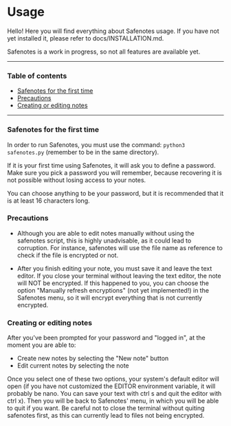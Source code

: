 # Usage

Hello! Here you will find everything about Safenotes usage.
If you have not yet installed it, please refer to docs/INSTALLATION.md.

Safenotes is a work in progress, so not all features are available yet.

---

### Table of contents

- [Safenotes for the first time](#safenotes-for-the-first-time)
- [Precautions](#precautions)
- [Creating or editing notes](#creating-or-editing-notes)

---

### Safenotes for the first time

In order to run Safenotes, you must use the command: `python3 safenotes.py`
(remember to be in the same directory).

If it is your first time using Safenotes, it will ask you to define a password.
Make sure you pick a password you will remember, because recovering it is not
possible without losing access to your notes.

You can choose anything to be your password, but it is recommended
that it is at least 16 characters long.

### Precautions

- Although you are able to edit notes manually without using the safenotes script,
this is highly unadvisable, as it could lead to corruption.
For instance, safenotes will use the file name as reference to check if the
file is encrypted or not.

- After you finish editing your note, you must save it and leave the text editor.
If you close your terminal without leaving the text editor, the note will NOT
be encrypted. If this happened to you, you can choose the option "Manually
refresh encryptions" (not yet implemented!) in the Safenotes menu, so it will
encrypt everything that is not currently encrypted.

### Creating or editing notes

After you've been prompted for your password and "logged in", at the moment
you are able to:

- Create new notes by selecting the "New note" button
- Edit current notes by selecting the note

Once you select one of these two options, your system's default editor will open
(if you have not customized the EDITOR environment variable, it will probably
be nano. You can save your text with ctrl s and quit the editor with ctrl x).
Then you will be back to Safenotes' menu, in which you will be able to quit if
you want. Be careful not to close the terminal without quiting safenotes first,
as this can currently lead to files not being encrypted.
